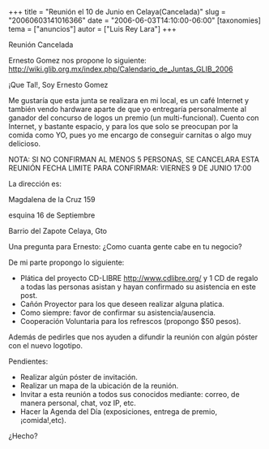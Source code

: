 +++
title = "Reunión el 10 de Junio  en Celaya(Cancelada)"
slug = "20060603141016366"
date = "2006-06-03T14:10:00-06:00"
[taxonomies]
tema = ["anuncios"]
autor = ["Luis Rey Lara"]
+++

Reunión Cancelada

<!-- more -->

Ernesto Gomez nos propone lo siguiente:
<http://wiki.glib.org.mx/index.php/Calendario_de_Juntas_GLIB_2006>

¡Que Tal!, Soy Ernesto Gomez

Me gustaría que esta junta se realizara en mi local, es un café Internet y
también vendo hardware aparte de que yo entregaría personalmente al ganador del
concurso de logos un premio (un multi-funcional). Cuento con Internet, y
bastante espacio, y para los que solo se preocupan por la comida como YO, pues
yo me encargo de conseguir carnitas o algo muy delicioso.

NOTA: SI NO CONFIRMAN AL MENOS 5 PERSONAS, SE CANCELARA ESTA REUNIÓN
FECHA LIMITE PARA CONFIRMAR: VIERNES 9 DE JUNIO 17:00

La dirección es:

Magdalena de la Cruz 159

esquina 16 de Septiembre

Barrio del Zapote Celaya, Gto

Una pregunta para Ernesto: ¿Como cuanta gente cabe en tu negocio?

De mi parte propongo lo siguiente:

* Plática del proyecto CD-LIBRE <http://www.cdlibre.org/> y 1 CD de regalo a
  todas las personas asistan y hayan confirmado su asistencia en este post.
* Cañón Proyector para los que deseen realizar alguna platica.
* Como siempre: favor de confirmar su asistencia/ausencia.
* Cooperación Voluntaria para los refrescos (propongo $50 pesos).

Además de pedirles que nos ayuden a difundir la reunión con algún póster con el
nuevo logotipo.

Pendientes:

* Realizar algún póster de invitación.
* Realizar un mapa de la ubicación de la reunión.
* Invitar a esta reunión a todos sus conocidos mediante: correo, de manera
  personal, chat, voz IP, etc.
* Hacer la Agenda del Día (exposiciones, entrega de premio, ¡comida!,etc).

¿Hecho?
